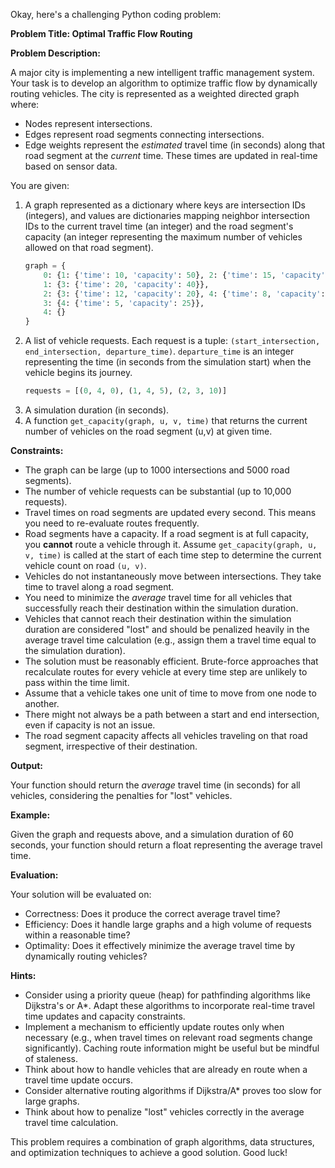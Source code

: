 Okay, here's a challenging Python coding problem:

**Problem Title: Optimal Traffic Flow Routing**

**Problem Description:**

A major city is implementing a new intelligent traffic management system.  Your task is to develop an algorithm to optimize traffic flow by dynamically routing vehicles. The city is represented as a weighted directed graph where:

*   Nodes represent intersections.
*   Edges represent road segments connecting intersections.
*   Edge weights represent the *estimated* travel time (in seconds) along that road segment at the *current* time. These times are updated in real-time based on sensor data.

You are given:

1.  A graph represented as a dictionary where keys are intersection IDs (integers), and values are dictionaries mapping neighbor intersection IDs to the current travel time (an integer) and the road segment's capacity (an integer representing the maximum number of vehicles allowed on that road segment).
    ```python
    graph = {
        0: {1: {'time': 10, 'capacity': 50}, 2: {'time': 15, 'capacity': 30}},
        1: {3: {'time': 20, 'capacity': 40}},
        2: {3: {'time': 12, 'capacity': 20}, 4: {'time': 8, 'capacity': 60}},
        3: {4: {'time': 5, 'capacity': 25}},
        4: {}
    }
    ```
2.  A list of vehicle requests. Each request is a tuple: `(start_intersection, end_intersection, departure_time)`.  `departure_time` is an integer representing the time (in seconds from the simulation start) when the vehicle begins its journey.
    ```python
    requests = [(0, 4, 0), (1, 4, 5), (2, 3, 10)]
    ```
3.  A simulation duration (in seconds).
4.  A function `get_capacity(graph, u, v, time)` that returns the current number of vehicles on the road segment (u,v) at given time.

**Constraints:**

*   The graph can be large (up to 1000 intersections and 5000 road segments).
*   The number of vehicle requests can be substantial (up to 10,000 requests).
*   Travel times on road segments are updated every second. This means you need to re-evaluate routes frequently.
*   Road segments have a capacity. If a road segment is at full capacity, you **cannot** route a vehicle through it. Assume `get_capacity(graph, u, v, time)` is called at the start of each time step to determine the current vehicle count on road `(u, v)`.
*   Vehicles do not instantaneously move between intersections. They take time to travel along a road segment.
*   You need to minimize the *average* travel time for all vehicles that successfully reach their destination within the simulation duration.
*   Vehicles that cannot reach their destination within the simulation duration are considered "lost" and should be penalized heavily in the average travel time calculation (e.g., assign them a travel time equal to the simulation duration).
*   The solution must be reasonably efficient.  Brute-force approaches that recalculate routes for every vehicle at every time step are unlikely to pass within the time limit.
*   Assume that a vehicle takes one unit of time to move from one node to another.
*   There might not always be a path between a start and end intersection, even if capacity is not an issue.
*   The road segment capacity affects all vehicles traveling on that road segment, irrespective of their destination.

**Output:**

Your function should return the *average* travel time (in seconds) for all vehicles, considering the penalties for "lost" vehicles.

**Example:**

Given the graph and requests above, and a simulation duration of 60 seconds, your function should return a float representing the average travel time.

**Evaluation:**

Your solution will be evaluated on:

*   Correctness: Does it produce the correct average travel time?
*   Efficiency: Does it handle large graphs and a high volume of requests within a reasonable time?
*   Optimality: Does it effectively minimize the average travel time by dynamically routing vehicles?

**Hints:**

*   Consider using a priority queue (heap) for pathfinding algorithms like Dijkstra's or A\*. Adapt these algorithms to incorporate real-time travel time updates and capacity constraints.
*   Implement a mechanism to efficiently update routes only when necessary (e.g., when travel times on relevant road segments change significantly). Caching route information might be useful but be mindful of staleness.
*   Think about how to handle vehicles that are already en route when a travel time update occurs.
*   Consider alternative routing algorithms if Dijkstra/A\* proves too slow for large graphs.
*   Think about how to penalize "lost" vehicles correctly in the average travel time calculation.

This problem requires a combination of graph algorithms, data structures, and optimization techniques to achieve a good solution. Good luck!
